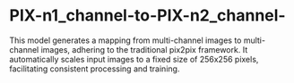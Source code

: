 # PIX-n1_channel-to-PIX-n2_channel-
 This model generates a mapping from multi-channel images to multi-channel images, adhering to the traditional pix2pix framework. It automatically scales input images to a fixed size of 256x256 pixels, facilitating consistent processing and training.
